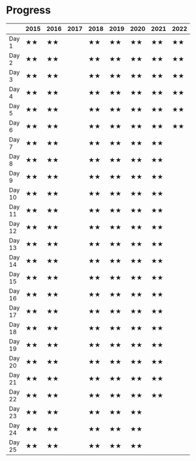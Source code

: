 # Progress

|        | 2015 | 2016 | 2017 | 2018 | 2019 | 2020 | 2021 | 2022 |
| ------ | ---- | ---- | ---- | ---- | ---- | ---- | ---- | ---- |
| Day 1  |  ★★ |  ★★ |      |  ★★ |  ★★ |  ★★ |  ★★ |  ★★ |
| Day 2  |  ★★ |  ★★ |      |  ★★ |  ★★ |  ★★ |  ★★ |  ★★ |
| Day 3  |  ★★ |  ★★ |      |  ★★ |  ★★ |  ★★ |  ★★ |  ★★ |
| Day 4  |  ★★ |  ★★ |      |  ★★ |  ★★ |  ★★ |  ★★ |  ★★ |
| Day 5  |  ★★ |  ★★ |      |  ★★ |  ★★ |  ★★ |  ★★ |  ★★ |
| Day 6  |  ★★ |  ★★ |      |  ★★ |  ★★ |  ★★ |  ★★ |  ★★ |
| Day 7  |  ★★ |  ★★ |      |  ★★ |  ★★ |  ★★ |  ★★ |      |
| Day 8  |  ★★ |  ★★ |      |  ★★ |  ★★ |  ★★ |  ★★ |      |
| Day 9  |  ★★ |  ★★ |      |  ★★ |  ★★ |  ★★ |  ★★ |      |
| Day 10 |  ★★ |  ★★ |      |  ★★ |  ★★ |  ★★ |  ★★ |      |
| Day 11 |  ★★ |  ★★ |      |  ★★ |  ★★ |  ★★ |  ★★ |      |
| Day 12 |  ★★ |  ★★ |      |  ★★ |  ★★ |  ★★ |  ★★ |      |
| Day 13 |  ★★ |  ★★ |      |  ★★ |  ★★ |  ★★ |  ★★ |      |
| Day 14 |  ★★ |  ★★ |      |  ★★ |  ★★ |  ★★ |  ★★ |      |
| Day 15 |  ★★ |  ★★ |      |  ★★ |  ★★ |  ★★ |  ★★ |      |
| Day 16 |  ★★ |  ★★ |      |  ★★ |  ★★ |  ★★ |  ★★ |      |
| Day 17 |  ★★ |  ★★ |      |  ★★ |  ★★ |  ★★ |  ★★ |      |
| Day 18 |  ★★ |  ★★ |      |  ★★ |  ★★ |  ★★ |  ★★ |      |
| Day 19 |  ★★ |  ★★ |      |  ★★ |  ★★ |  ★★ |  ★★ |      |
| Day 20 |  ★★ |  ★★ |      |  ★★ |  ★★ |  ★★ |  ★★ |      |
| Day 21 |  ★★ |  ★★ |      |  ★★ |  ★★ |  ★★ |  ★★ |      |
| Day 22 |  ★★ |  ★★ |      |  ★★ |  ★★ |  ★★ |  ★★ |      |
| Day 23 |  ★★ |  ★★ |      |  ★★ |  ★★ |  ★★ |      |      |
| Day 24 |  ★★ |  ★★ |      |  ★★ |  ★★ |  ★★ |      |      |
| Day 25 |  ★★ |  ★★ |      |  ★★ |  ★★ |  ★★ |      |      |

